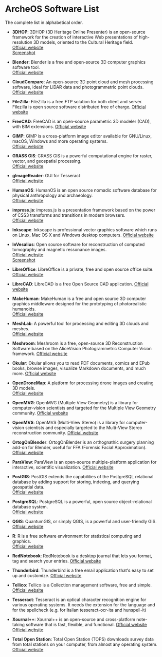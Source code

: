 # ArcheOS Software List

The complete list in alphabetical order.


- **3DHOP**: 3DHOP (3D Heritage Online Presenter) is an open-source framework for the creation of interactive Web presentations of high-resolution 3D models, oriented to the Cultural Heritage field. <br>
[Official website](https://3dhop.net/) <br>
[Screenshot](.././images/3dhop_st_valentine_ffa_arc-team.png)

- **Blender**: Blender is a free and open-source 3D computer graphics software tool. <br>
[Official website](https://www.blender.org/)

- **CloudCompare**: An open-source 3D point cloud and mesh processing software, ideal for LiDAR data and photogrammetric point clouds.  
  [Official website](https://www.cloudcompare.org/)

- **FileZilla**: FileZilla is a free FTP solution for both client and server. Filezilla is open source software distributed free of charge. 
  [Official website](https://filezilla-project.org/)

- **FreeCAD**: FreeCAD is an open-source parametric 3D modeler (CAD), with BIM extensions.
  [Official website](https://www.freecad.org/)

- **GIMP**: GIMP is a cross-platform image editor available for GNU/Linux, macOS, Windows and more operating systems.  
  [Official website](https://www.gimp.org/)

- **GRASS GIS**: GRASS GIS is a powerful computational engine for raster, vector, and geospatial processing.  
  [Official website](https://grass.osgeo.org/)

- **gImageReader**: GUI for Tesseract  
  [Official website](https://github.com/manisandro/gImageReader)

- **HumanOS**: HumanOS is an open source nomadic software database for physical anthropology and archaeology.  
  [Official website](https://www.humanos.cnrs.fr/)

- **impress.js**: impress.js is a presentation framework based on the power of CSS3 transforms and transitions in modern browsers.  
  [Official website](https://impress.js.org/#/bored)

- **Inkscape**: Inkscape is professional vector graphics software which runs on Linux, Mac OS X and Windows desktop computers.
  [Official website](https://inkscape.org/)

- **InVesalius**: Open source software for reconstruction of computed tomography and magnetic ressonance images. <br>
  [Official website](https://invesalius.github.io/)   <br>
  [Screenshot](.././images/invesalius_similaun_mummy_extracting_bones_arc-team.png)

- **LibreOffice**: LibreOffice is a private, free and open source office suite.
  [Official website](https://www.libreoffice.org/)

- **LibreCAD**: LibreCAD is a free Open Source CAD application.
  [Official website](https://librecad.org/)

- **MakeHuman**: MakeHuman is a free and open source 3D computer graphics middleware designed for the prototyping of photorealistic humanoids.  
  [Official website](https://static.makehumancommunity.org/)

- **MeshLab**: A powerful tool for processing and editing 3D clouds and meshes.  
  [Official website](https://www.meshlab.net/)

- **Meshroom**: Meshroom is a free, open-source 3D Reconstruction Software based on the AliceVision Photogrammetric Computer Vision framework.
  [Official website](https://alicevision.org/)

- **Okular**: Okular allows you to read PDF documents, comics and EPub books, browse images, visualize Markdown documents, and much more.
  [Official website](https://okular.kde.org/)

- **OpenDroneMap**: A platform for processing drone images and creating 3D models.  
  [Official website](https://www.opendronemap.org/)

- **OpenMVG**: OpenMVG (Multiple View Geometry) is a library for computer-vision scientists and targeted for the Multiple View Geometry community.
  [Official website](https://github.com/openMVG/openMVG)

- **OpenMVS**: OpenMVS (Multi-View Stereo) is a library for computer-vision scientists and especially targeted to the Multi-View Stereo reconstruction community.
  [Official website](https://cdcseacave.github.io/)

- **OrtogOnBlender**: OrtogOnBlender is an orthognathic surgery planning add-on for Blender, useful for FFA (Forensic Facial Approximation).  
  [Official website](http://www.ciceromoraes.com.br/doc/en/OrtogOnBlender/)

- **ParaView**: ParaView is an open-source multiple-platform application for interactive, scientific visualization.
  [Official website](https://www.paraview.org/)

- **PostGIS**: PostGIS extends the capabilities of the PostgreSQL relational database by adding support for storing, indexing, and querying geospatial data.  
  [Official website](https://postgis.net/)

- **PostgreSQL**: PostgreSQL is a powerful, open source object-relational database system.  
  [Official website](https://www.postgresql.org/)

- **QGIS**: QuantumGIS, or simply QGIS, is a powerful and user-friendly GIS.  
  [Official website](https://qgis.org/) 

- **R**: R is a free software environment for statistical computing and graphics.  
  [Official website](https://www.r-project.org/)

- **RedNotebook**:  RedNotebook is a desktop journal that lets you format, tag and search your entries.
  [Official website](https://rednotebook.app/)

- **Thunderbird**: Thunderbird is a free email application that's easy to set up and customize.
  [Official website](https://www.thunderbird.net/en-US/)

- **Tellico**: Tellico is a Collection management software, free and simple.
  [Official website](https://tellico-project.org/)

- **Tesseract**: Tesseract is an optical character recognition engine for various operating systems. It needs the extension for the language and for the spellcheck (e.g. for Italian tesseract-ocr-ita and hunspell-it)

- **Xournal++**: Xournal++ is an open-source and cross-platform note-taking software that is fast, flexible, and functional.
  [Official website](https://xournalpp.github.io/)
  [Official website](https://github.com/tesseract-ocr)

- **Total Open Station**: Total Open Station (TOPS) downloads survey data from total stations on your computer, from almost any operating system.  
  [Official website](https://tops.iosa.it/)
